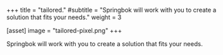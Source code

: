 +++
title = "tailored."
#subtitle = "Springbok will work with you to create a solution that fits your needs."
weight = 3

[asset]
  image = "tailored-pixel.png"
+++

Springbok will work with you to create a solution that fits your needs.

